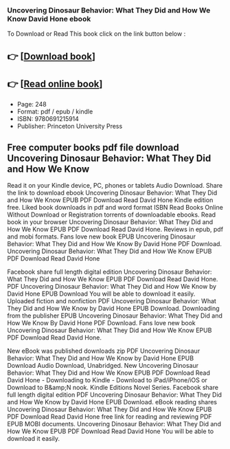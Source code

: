 ### Uncovering Dinosaur Behavior: What They Did and How We Know David Hone ebook

To Download or Read This book click on the link button below :

## 👉  [**[Download book](http://ebooksharez.info/download.php?group=book&from=github.com&id=721167&lnk=1081 "Download book")**]

## 👉  [**[Read online book](http://ebooksharez.info/download.php?group=book&from=github.com&id=721167&lnk=1081 "Read online book")**]


* Page: 248
* Format: pdf / epub / kindle
* ISBN: 9780691215914
* Publisher: Princeton University Press



## Free computer books pdf file download Uncovering Dinosaur Behavior: What They Did and How We Know


Read it on your Kindle device, PC, phones or tablets Audio Download. Share the link to download ebook Uncovering Dinosaur Behavior: What They Did and How We Know EPUB PDF Download Read David Hone Kindle edition free. Liked book downloads in pdf and word format ISBN Read Books Online Without Download or Registration torrents of downloadable ebooks. Read book in your browser Uncovering Dinosaur Behavior: What They Did and How We Know EPUB PDF Download Read David Hone. Reviews in epub, pdf and mobi formats. Fans love new book EPUB Uncovering Dinosaur Behavior: What They Did and How We Know By David Hone PDF Download. Uncovering Dinosaur Behavior: What They Did and How We Know EPUB PDF Download Read David Hone

Facebook share full length digital edition Uncovering Dinosaur Behavior: What They Did and How We Know EPUB PDF Download Read David Hone. PDF Uncovering Dinosaur Behavior: What They Did and How We Know by David Hone EPUB Download You will be able to download it easily. Uploaded fiction and nonfiction PDF Uncovering Dinosaur Behavior: What They Did and How We Know by David Hone EPUB Download. Downloading from the publisher EPUB Uncovering Dinosaur Behavior: What They Did and How We Know By David Hone PDF Download. Fans love new book Uncovering Dinosaur Behavior: What They Did and How We Know EPUB PDF Download Read David Hone.

New eBook was published downloads zip PDF Uncovering Dinosaur Behavior: What They Did and How We Know by David Hone EPUB Download Audio Download, Unabridged. New Uncovering Dinosaur Behavior: What They Did and How We Know EPUB PDF Download Read David Hone - Downloading to Kindle - Download to iPad/iPhone/iOS or Download to B&amp;amp;N nook. Kindle Editions Novel Series. Facebook share full length digital edition PDF Uncovering Dinosaur Behavior: What They Did and How We Know by David Hone EPUB Download. eBook reading shares Uncovering Dinosaur Behavior: What They Did and How We Know EPUB PDF Download Read David Hone free link for reading and reviewing PDF EPUB MOBI documents. Uncovering Dinosaur Behavior: What They Did and How We Know EPUB PDF Download Read David Hone You will be able to download it easily.





